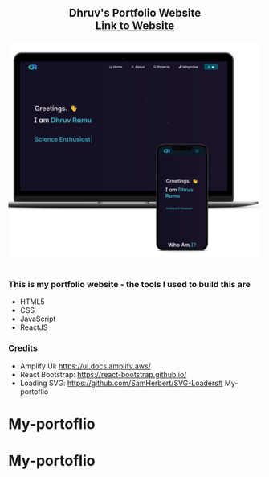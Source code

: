 <h2 align="center">
  Dhruv's Portfolio Website<br/>
  <a href="http://dhruvsr.github.io" target="_blank">Link to Website</a>
</h2>
<div align="center">
  <img alt="Dhruv's mockup goes here" src="public\images\DhruvPortfolioMockup1.png" />
</div>

<br/>

### This is my portfolio website - the tools I used to build this are
- HTML5
- CSS
- JavaScript
- ReactJS

### Credits
- Amplify UI: https://ui.docs.amplify.aws/
- React Bootstrap: https://react-bootstrap.github.io/
- Loading SVG: https://github.com/SamHerbert/SVG-Loaders# My-portoflio
# My-portoflio
# My-portoflio
